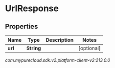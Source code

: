 # UrlResponse


## Properties

| Name | Type | Description | Notes |
| ------------ | ------------- | ------------- | ------------- |
| **url** | **String** |  |  [optional] |




_com.mypurecloud.sdk.v2:platform-client-v2:213.0.0_
